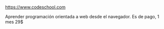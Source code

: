 https://www.codeschool.com

Aprender programación orientada a web desde el navegador.
Es de pago, 1 mes 29$
